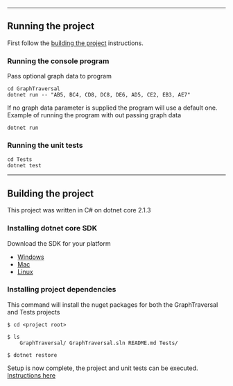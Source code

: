 ***
## Running the project

First follow the [building the project](#building-the-project) instructions.

### Running the console program
Pass optional graph data to program
```
cd GraphTraversal  
dotnet run -- "AB5, BC4, CD8, DC8, DE6, AD5, CE2, EB3, AE7"
```
If no graph data parameter is supplied the program will use a default one.  
Example of running the program with out passing graph data
```
dotnet run
```

### Running the unit tests
```
cd Tests  
dotnet test
```

***

## Building the project
This project was written in C# on dotnet core 2.1.3

### Installing dotnet core SDK
Download the SDK for your platform  
  - [Windows](https://www.microsoft.com/net/learn/get-started/windows)
  - [Mac](https://www.microsoft.com/net/learn/get-started/mac)
  - [Linux](https://www.microsoft.com/net/learn/get-started/linux)


### Installing project dependencies
This command will install the nuget packages for both the GraphTraversal and Tests projects  
```
$ cd <project root>  

$ ls
    GraphTraversal/ GraphTraversal.sln README.md Tests/

$ dotnet restore
```  

Setup is now complete, the project and unit tests can be executed. [Instructions here](#running-the-project)